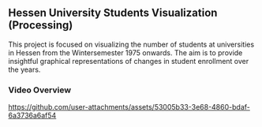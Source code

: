 ## Hessen University Students Visualization (Processing)

This project is focused on visualizing the number of students at universities in Hessen from the Wintersemester 1975 onwards. The aim is to provide insightful graphical representations of changes in student enrollment over the years.

### Video Overview

https://github.com/user-attachments/assets/53005b33-3e68-4860-bdaf-6a3736a6af54

